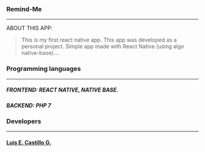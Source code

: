 ### Remind-Me
____
ABOUT THIS APP:
> This is my first react native app. This app was developed as a personal project.
> Simple app made with React Native (using algo native-base)....

### Programming languages
____
##### FRONTEND: REACT NATIVE, NATIVE BASE.
##### BACKEND: PHP 7

### Developers
____
#### [Luis E. Castillo G.](http://github.com/CastilloLuis)